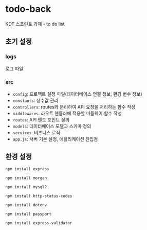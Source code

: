 # todo-back
KDT 스프린트 과제 - to do list

## 초기 설정
### logs
로그 파일

### src
- `config`: 프로젝트 설정 파일(데이터베이스 연결 정보, 환경 변수 정보)
- `constants`: 상수값 관리
- `controllers`: routes와 분리하여 API 요청을 처리하는 함수 작성
- `middlewares`: 라우트 핸들러에 적용할 미들웨어 함수 작성
- `routes`: API 엔드 포인트 정의
- `models`: 데이터베이스 모델과 스키마 정의
- `services`: 비즈니스 로직
- `app.js`: 서버 기본 설정, 애플리케이션 진입점

## 환경 설정
```
npm install express
```
```
npm install morgan
```
```
npm install mysql2
```
```
npm install http-status-codes
```
```
npm install dotenv
```
```
npm install passport
```
```
npm install express-validator
```